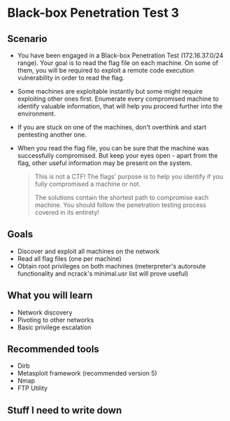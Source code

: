 # Black-box Penetration Test 3

## Scenario

* You have been engaged in a Black-box Penetration Test (172.16.37.0/24 range). Your goal is to read the flag file on each machine. On some of them, you will be required to exploit a remote code execution vulnerability in order to read the flag.
* Some machines are exploitable instantly but some might require exploiting other ones first. Enumerate every compromised machine to identify valuable information, that will help you proceed further into the environment.
* If you are stuck on one of the machines, don't overthink and start pentesting another one.
*   When you read the flag file, you can be sure that the machine was successfully compromised. But keep your eyes open - apart from the flag, other useful information may be present on the system.

    > This is not a CTF! The flags' purpose is to help you identify if you fully compromised a machine or not.
    >
    > The solutions contain the shortest path to compromise each machine. You should follow the penetration testing process covered in its entirety!

## Goals

* Discover and exploit all machines on the network
* Read all flag files (one per machine)
* Obtain root privileges on both machines (meterpreter's autoroute functionality and ncrack's minimal.usr list will prove useful)

## What you will learn

* Network discovery
* Pivoting to other networks
* Basic privilege escalation

## Recommended tools

* Dirb
* Metasploit framework (recommended version 5)
* Nmap
* FTP Utility

## Stuff I need to write down

